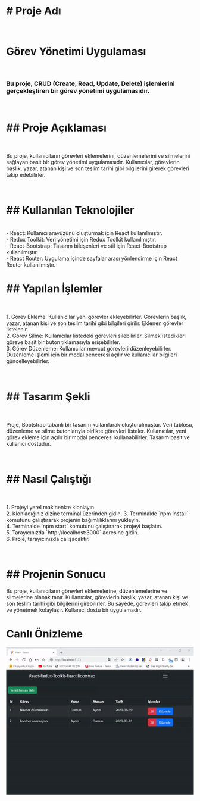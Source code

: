 <h1># Proje Adı</h1></br>
<h1>Görev Yönetimi Uygulaması</h1></br>

<h3>Bu proje, CRUD (Create, Read, Update, Delete) işlemlerini gerçekleştiren bir görev yönetimi uygulamasıdır.</h3></br>

<h1>## Proje Açıklaması</h1></br>

<p>Bu proje, kullanıcıların görevleri eklemelerini, düzenlemelerini ve silmelerini sağlayan basit bir görev yönetimi uygulamasıdır. Kullanıcılar, görevlerin başlık, yazar, atanan kişi ve son teslim tarihi gibi bilgilerini girerek görevleri takip edebilirler.</p></br>

<h1>## Kullanılan Teknolojiler</h1></br>

<span>
- React: Kullanıcı arayüzünü oluşturmak için React kullanılmıştır.</br>
- Redux Toolkit: Veri yönetimi için Redux Toolkit kullanılmıştır.</br>
- React-Bootstrap: Tasarım bileşenleri ve stil için React-Bootstrap kullanılmıştır.</br>
- React Router: Uygulama içinde sayfalar arası yönlendirme için React Router kullanılmıştır.</span></br>

<h1>## Yapılan İşlemler</h1></br>

<p>1. Görev Ekleme: Kullanıcılar yeni görevler ekleyebilirler. Görevlerin başlık, yazar, atanan kişi ve son teslim tarihi gibi bilgileri girilir. Eklenen görevler listelenir.</br>
2. Görev Silme: Kullanıcılar listedeki görevleri silebilirler. Silmek istedikleri göreve basit bir buton tıklamasıyla erişebilirler.</br>
3. Görev Düzenleme: Kullanıcılar mevcut görevleri düzenleyebilirler. Düzenleme işlemi için bir modal penceresi açılır ve kullanıcılar bilgileri güncelleyebilirler.</p></br>

<h1>## Tasarım Şekli</h1></br>

<p>Proje, Bootstrap tabanlı bir tasarım kullanılarak oluşturulmuştur. Veri tablosu, düzenleme ve silme butonlarıyla birlikte görevleri listeler. Kullanıcılar, yeni görev ekleme için açılır bir modal penceresi kullanabilirler. Tasarım basit ve kullanıcı dostudur.</p></br>

<h1>## Nasıl Çalıştığı</h1></br>

<p>1. Projeyi yerel makinenize klonlayın.</br>
2. Klonladığınız dizine terminal üzerinden gidin.
3. Terminalde `npm install` komutunu çalıştırarak projenin bağımlılıklarını yükleyin.</br>
4. Terminalde `npm start` komutunu çalıştırarak projeyi başlatın.</br>
5. Tarayıcınızda `http://localhost:3000` adresine gidin.</br>
6. Proje, tarayıcınızda çalışacaktır.</p></br>

<h1>## Projenin Sonucu</h1>

<p>Bu proje, kullanıcıların görevleri eklemelerine, düzenlemelerine ve silmelerine olanak tanır. Kullanıcılar, görevlerin başlık, yazar, atanan kişi ve son teslim tarihi gibi bilgilerini girebilirler. Bu sayede, görevleri takip etmek ve yönetmek kolaylaşır. Kullanıcı dostu bir uygulamadır.</p>

<h1>Canlı Önizleme</h1>
<a href=""></a>
<img src="./src/images/screen.gif" alt="">
